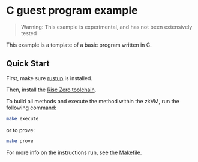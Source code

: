 # C guest program example

> Warning: This example is experimental, and has not been extensively tested

This example is a template of a basic program written in C.

## Quick Start

First, make sure [rustup] is installed.

Then, install the [Risc Zero toolchain](https://dev.risczero.com/api/zkvm/install).

To build all methods and execute the method within the zkVM, run the following
command:

```bash
make execute
```

or to prove:

```bash
make prove
```

For more info on the instructions run, see the [Makefile](./Makefile).

[rustup]: https://rustup.rs
